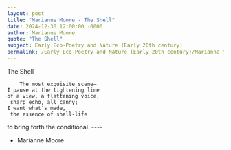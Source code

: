 ```yaml
---
layout: post
title: "Marianne Moore - The Shell"
date: 2024-12-30 12:00:00 -0000
author: Marianne Moore
quote: "The Shell"
subject: Early Eco-Poetry and Nature (Early 20th century)
permalink: /Early Eco-Poetry and Nature (Early 20th century)/Marianne Moore/Marianne Moore - The Shell
---
```


The Shell

        The most exquisite scene—  
    I pause at the tightening line 
    of a view, a flattening voice,
     sharp echo, all canny;
    I want what’s made,
     the essence of shell-life  
   to bring forth the conditional.
    ----

- Marianne Moore
